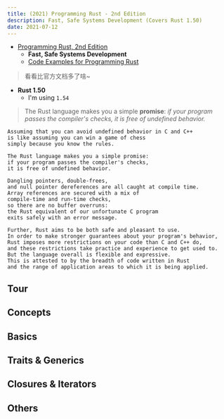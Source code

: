 ```yaml
---
title: (2021) Programming Rust - 2nd Edition
description: Fast, Safe Systems Development (Covers Rust 1.50)
date: 2021-07-12
---
```


* [Programming Rust, 2nd Edition](https://book.douban.com/subject/34973905/)
  - **Fast, Safe Systems Development**
  - [Code Examples for Programming Rust](https://github.com/ProgrammingRust/examples)

> 看看比官方文档多了啥~

* **Rust 1.50**
  - I'm using `1.54`

> The Rust language makes you a simple **promise**:
> *if your program passes the compiler's checks,*
> *it is free of undefined behavior.*

```
Assuming that you can avoid undefined behavior in C and C++
is like assuming you can win a game of chess
simply because you know the rules.

The Rust language makes you a simple promise:
if your program passes the compiler's checks,
it is free of undefined behavior.

Dangling pointers, double-frees,
and null pointer dereferences are all caught at compile time.
Array references are secured with a mix of
compile-time and run-time checks,
so there are no buffer overruns:
the Rust equivalent of our unfortunate C program
exits safely with an error message.

Further, Rust aims to be both safe and pleasant to use.
In order to make stronger guarantees about your program's behavior,
Rust imposes more restrictions on your code than C and C++ do,
and these restrictions take practice and experience to get used to.
But the language overall is flexible and expressive.
This is attested to by the breadth of code written in Rust
and the range of application areas to which it is being applied.
```

## Tour

## Concepts

## Basics

## Traits & Generics

## Closures & Iterators

## Others
